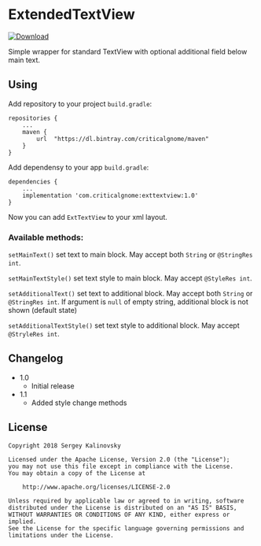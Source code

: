 # ExtendedTextView

[ ![Download](https://api.bintray.com/packages/criticalgnome/maven/exttextview/images/download.svg) ](https://bintray.com/criticalgnome/maven/exttextview/_latestVersion)

Simple wrapper for standard TextView with optional additional field below main text.
## Using
Add repository to your project ```build.gradle```:

```
repositories {
    ...
    maven {
        url  "https://dl.bintray.com/criticalgnome/maven" 
    }
}
```

Add dependensy to your app ```build.gradle```:
```
dependencies {
    ...
    implementation 'com.criticalgnome:exttextview:1.0'
}
```
Now you can add ```ExtTextView``` to your xml layout.

### Available methods:

```setMainText()``` set text to main block. May accept both ```String``` or ```@StringRes int```.

```setMainTextStyle()``` set text style to main block. May accept ```@StyleRes int```.

```setAdditionalText()``` set text to additional block. May accept both ```String``` or ```@StringRes int```. If argument is ```null``` of empty string, additional block is not shown (default state)

```setAdditionalTextStyle()``` set text style to additional block. May accept ```@StryleRes int```.

## Changelog

- 1.0
    - Initial release
- 1.1
    - Added style change methods

## License

    Copyright 2018 Sergey Kalinovsky
    
    Licensed under the Apache License, Version 2.0 (the "License");
    you may not use this file except in compliance with the License.
    You may obtain a copy of the License at
    
        http://www.apache.org/licenses/LICENSE-2.0
    
    Unless required by applicable law or agreed to in writing, software
    distributed under the License is distributed on an "AS IS" BASIS,
    WITHOUT WARRANTIES OR CONDITIONS OF ANY KIND, either express or implied.
    See the License for the specific language governing permissions and
    limitations under the License.